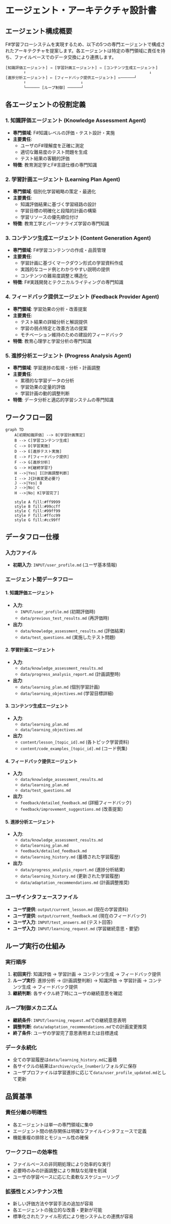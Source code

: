 # エージェント・アーキテクチャ設計書

## エージェント構成概要

F#学習フローシステムを実現するため、以下の5つの専門エージェントで構成されたアーキテクチャを提案します。各エージェントは特定の専門領域に責任を持ち、ファイルベースでのデータ交換により連携します。

```
[知識評価エージェント] → [学習計画エージェント] → [コンテンツ生成エージェント]
        ↑                                                      ↓
[進捗分析エージェント] ← [フィードバック提供エージェント] ←──────┘
        ↑                        ↓
        └────── [ループ制御] ──────┘
```

## 各エージェントの役割定義

### 1. 知識評価エージェント (Knowledge Assessment Agent)
- **専門領域**: F#知識レベルの評価・テスト設計・実施
- **主要責任**: 
  - ユーザのF#理解度を正確に測定
  - 適切な難易度のテスト問題を生成
  - テスト結果の客観的評価
- **特徴**: 教育測定学とF#言語仕様の専門知識

### 2. 学習計画エージェント (Learning Plan Agent)
- **専門領域**: 個別化学習戦略の策定・最適化
- **主要責任**:
  - 知識評価結果に基づく学習経路の設計
  - 学習目標の明確化と段階的計画の構築
  - 学習リソースの優先順位付け
- **特徴**: 教育工学とパーソナライズ学習の専門知識

### 3. コンテンツ生成エージェント (Content Generation Agent)
- **専門領域**: F#学習コンテンツの作成・品質管理
- **主要責任**:
  - 学習計画に基づくマークダウン形式の学習資料作成
  - 実践的なコード例とわかりやすい説明の提供
  - コンテンツの難易度調整と構造化
- **特徴**: F#実践開発とテクニカルライティングの専門知識

### 4. フィードバック提供エージェント (Feedback Provider Agent)
- **専門領域**: 学習効果の分析・改善提案
- **主要責任**:
  - テスト結果の詳細分析と解説提供
  - 学習の弱点特定と改善方法の提案
  - モチベーション維持のための建設的フィードバック
- **特徴**: 教育心理学と学習分析の専門知識

### 5. 進捗分析エージェント (Progress Analysis Agent)
- **専門領域**: 学習進捗の監視・分析・計画調整
- **主要責任**:
  - 累積的な学習データの分析
  - 学習効果の定量的評価
  - 学習計画の動的調整判断
- **特徴**: データ分析と適応的学習システムの専門知識

## ワークフロー図

```mermaid
graph TD
    A[初期知識評価] --> B[学習計画策定]
    B --> C[学習コンテンツ生成]
    C --> D[学習実施]
    D --> E[進捗テスト実施]
    E --> F[フィードバック提供]
    F --> G[進捗分析]
    G --> H{継続学習?}
    H -->|Yes| I[計画調整判断]
    I --> J{計画変更必要?}
    J -->|Yes| B
    J -->|No| C
    H -->|No| K[学習完了]
    
    style A fill:#ff9999
    style B fill:#99ccff
    style C fill:#99ff99
    style F fill:#ffcc99
    style G fill:#cc99ff
```

## データフロー仕様

### 入力ファイル
- **初期入力**: `INPUT/user_profile.md` (ユーザ基本情報)

### エージェント間データフロー

#### 1. 知識評価エージェント
- **入力**: 
  - `INPUT/user_profile.md` (初期評価時)
  - `data/previous_test_results.md` (再評価時)
- **出力**: 
  - `data/knowledge_assessment_results.md` (評価結果)
  - `data/test_questions.md` (実施したテスト問題)

#### 2. 学習計画エージェント
- **入力**: 
  - `data/knowledge_assessment_results.md`
  - `data/progress_analysis_report.md` (計画調整時)
- **出力**: 
  - `data/learning_plan.md` (個別学習計画)
  - `data/learning_objectives.md` (学習目標詳細)

#### 3. コンテンツ生成エージェント
- **入力**: 
  - `data/learning_plan.md`
  - `data/learning_objectives.md`
- **出力**: 
  - `content/lesson_[topic_id].md` (各トピック学習資料)
  - `content/code_examples_[topic_id].md` (コード例集)

#### 4. フィードバック提供エージェント
- **入力**: 
  - `data/knowledge_assessment_results.md`
  - `data/learning_plan.md`
  - `data/test_questions.md`
- **出力**: 
  - `feedback/detailed_feedback.md` (詳細フィードバック)
  - `feedback/improvement_suggestions.md` (改善提案)

#### 5. 進捗分析エージェント
- **入力**: 
  - `data/knowledge_assessment_results.md`
  - `data/learning_plan.md`
  - `feedback/detailed_feedback.md`
  - `data/learning_history.md` (蓄積された学習履歴)
- **出力**: 
  - `data/progress_analysis_report.md` (進捗分析結果)
  - `data/learning_history.md` (更新された学習履歴)
  - `data/adaptation_recommendations.md` (計画調整推奨)

### ユーザインタフェースファイル
- **ユーザ提供**: `output/current_lesson.md` (現在の学習資料)
- **ユーザ提供**: `output/current_feedback.md` (現在のフィードバック)
- **ユーザ入力**: `INPUT/test_answers.md` (テスト回答)
- **ユーザ入力**: `INPUT/learning_request.md` (学習継続意思・要望)

## ループ実行の仕組み

### 実行順序
1. **初回実行**: 知識評価 → 学習計画 → コンテンツ生成 → フィードバック提供
2. **ループ実行**: 進捗分析 → (計画調整判断) → 知識評価 → 学習計画 → コンテンツ生成 → フィードバック提供
3. **継続判断**: 各サイクル終了時にユーザの継続意思を確認

### ループ制御メカニズム
- **継続条件**: `INPUT/learning_request.md`での継続意思表明
- **調整判断**: `data/adaptation_recommendations.md`での計画変更推奨
- **終了条件**: ユーザの学習完了意思表明または目標達成

### データ永続化
- 全ての学習履歴は`data/learning_history.md`に蓄積
- 各サイクルの結果は`archive/cycle_[number]/`フォルダに保存
- ユーザプロファイルは学習進捗に応じて`data/user_profile_updated.md`として更新

## 品質基準

### 責任分離の明確性
- 各エージェントは単一の専門領域に集中
- エージェント間の依存関係は明確なファイルインタフェースで定義
- 機能重複の排除とモジュール性の確保

### ワークフローの効率性
- ファイルベースの非同期処理により効率的な実行
- 必要時のみの計画調整により無駄な処理を削減
- ユーザの学習ペースに応じた柔軟なスケジューリング

### 拡張性とメンテナンス性
- 新しい評価方法や学習手法の追加が容易
- 各エージェントの独立的な改善・更新が可能
- 標準化されたファイル形式により他システムとの連携が容易
